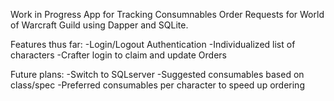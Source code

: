 Work in Progress App for Tracking Consumnables Order Requests for World of Warcraft Guild using Dapper and SQLite.

Features thus far:
  -Login/Logout Authentication
  -Individualized list of characters
  -Crafter login to claim and update Orders
  
Future plans:
  -Switch to SQLserver
  -Suggested consumables based on class/spec
  -Preferred consumables per character to speed up ordering
